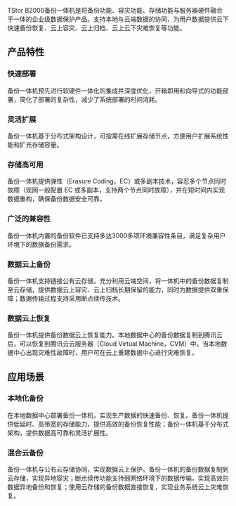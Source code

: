 
TStor B2000备份一体机是将备份功能、容灾功能、存储功能与服务器硬件融合于一体的企业级数据保护产品。支持本地与云端数据的协同，为用户数据提供云下快速备份恢复、云上容灾、云上归档、云上云下灾难恢复等功能。


## 产品特性

### 快速部署

备份一体机预先进行软硬件一体化的集成并深度优化，开箱即用和向导式的功能部署，简化了部署的复杂性，减少了系统部署的时间消耗。


### 灵活扩展

备份一体机基于分布式架构设计，可按需在线扩展存储节点，方便用户扩展系统性能和扩充存储容量。


### 存储高可用

备份一体机提供弹性（Erasure Coding，EC）或多副本技术，容忍多个节点同时故障（现网一般配置 EC 或多副本，支持两个节点同时故障），并在短时间内实现数据重构，确保备份数据安全可靠。


### 广泛的兼容性

备份一体机内置的备份软件已支持多达3000多项环境兼容性条目，满足复杂用户环境下的数据备份需求。


### 数据云上备份

备份一体机支持链接公有云存储，充分利用云端空间，将一体机中的备份数据复制至云存储，提供数据云上容灾、云上归档长期保留的能力，同时为数据提供双重保障；数据传输过程支持采用断点续传技术。


### 数据云上恢复

备份一体机提供备份数据云上恢复能力。本地数据中心的备份数据复制到腾讯云后，可以恢复到腾讯云云服务器（Cloud Virtual Machine，CVM）中。当本地数据中心出现灾难性故障时，用户可在云上重建数据中心进行灾难恢复。


## 应用场景

### 本地化备份

在本地数据中心部署备份一体机，实现生产数据的快速备份、恢复。备份一体机提供低延时、高带宽的存储能力，提供高效的备份恢复性能；备份一体机基于分布式架构，提供数据高可靠和灵活扩展性。


### 混合云备份

备份一体机与公有云存储协同，实现数据云上保护。备份一体机的备份数据复制到云存储，实现异地容灾；断点续传功能支持弱网络环境下的数据传输，实现高效的数据异地备份和恢复；使用云存储的备份数据直接恢复，实现业务系统云上灾难恢复。
